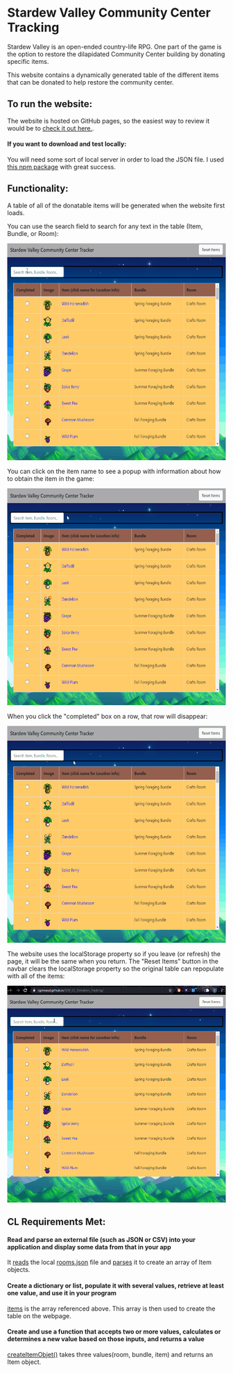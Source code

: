 # Stardew Valley Community Center Tracking

Stardew Valley is an open-ended country-life RPG. One part of the game is the option to restore the dilapidated Community Center building by donating specific items.

This website contains a dynamically generated table of the different items that can be donated to help restore the community center. 

## To run the website:

The website is hosted on GitHub pages, so the easiest way to review it would be to [check it out here.](https://cgrimaud.github.io/SDV_CC_Donation_Tracking/). 

#### If you want to download and test locally:

You will need some sort of local server in order to load the JSON file. I used [this npm package](https://www.npmjs.com/package/local-web-server) with great success.

## Functionality:
A table of all of the donatable items will be generated when the website first loads.

You can use the search field to search for any text in the table (Item, Bundle, or Room): 

<img src="https://github.com/cgrimaud/SDV_CC_Donation_Tracking/blob/master/gifs/sdvSearch.gif" width="550px" height="500px" />

You can click on the item name to see a popup with information about how to obtain the item in the game: 

<img src="https://github.com/cgrimaud/SDV_CC_Donation_Tracking/blob/master/gifs/sdvPopups.gif" width="550px" height="500px" />

When you click the "completed" box on a row, that row will disappear:

<img src="https://github.com/cgrimaud/SDV_CC_Donation_Tracking/blob/master/gifs/sdvCompleted.gif" width="550px" height="500px" />


The website uses the localStorage property so if you leave (or refresh) the page, it will be the same when you return. The "Reset Items" button in the navbar clears the localStorage property so the original table can repopulate with all of the items: 

<img src="https://github.com/cgrimaud/SDV_CC_Donation_Tracking/blob/master/gifs/sdvLocalStorage.gif" width="550px" height="500px" />


## CL Requirements Met:

#### Read and parse an external file (such as JSON or CSV) into your application and display some data from that in your app

It [reads](https://github.com/cgrimaud/SDV_CC_Donation_Tracking/blob/e5ed99e0ac758887671af96e1287791773259baa/file.js#L6-L9) the local [rooms.json](https://github.com/cgrimaud/SDV_CC_Donation_Tracking/blob/e5ed99e0ac758887671af96e1287791773259baa/rooms.json) file and [parses](https://github.com/cgrimaud/SDV_CC_Donation_Tracking/blob/e5ed99e0ac758887671af96e1287791773259baa/file.js#L24-L46) it to create an array of Item objects.

#### Create a dictionary or list, populate it with several values, retrieve at least one value, and use it in your program

[items](https://github.com/cgrimaud/SDV_CC_Donation_Tracking/blob/e5ed99e0ac758887671af96e1287791773259baa/file.js#L4) is the array referenced above. This array is then used to create the table on the webpage. 


#### Create and use a function that accepts two or more values, calculates or determines a new value based on those inputs, and returns a value

[createItemObjet()](https://github.com/cgrimaud/SDV_CC_Donation_Tracking/blob/e5ed99e0ac758887671af96e1287791773259baa/file.js#L42-L46) takes three values(room, bundle, item) and returns an Item object. 